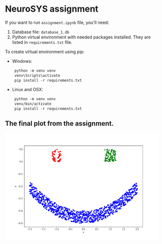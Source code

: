 # NeuroSYS assignment

If you want to run `assignment.ipynb` file, you'll need:
1. Database file: `database_1.db`  
2. Python virtual environment with needed packages installed. They are listed in `requirements.txt` file.

To create virtual environment using pip:
* Windows: 
   ```
    python -m venv venv
    venv\Scripts\activate
    pip install -r requirements.txt
    ```
* Linux and OSX:
   ```
    python -m venv venv
    venv/bin/activate
    pip install -r requirements.txt
    ```

## The final plot from the assignment.

![smiley_plot](result.png)
